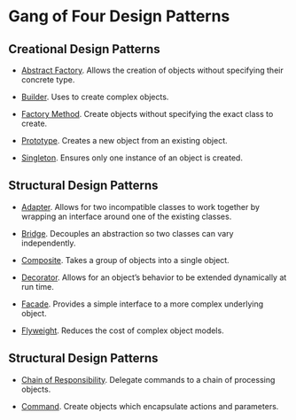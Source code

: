 # Gang of Four Design Patterns

## Creational Design Patterns   

* [Abstract Factory](https://github.com/tvttavares/gof/tree/master/abstract-factory). Allows the creation of objects without specifying their concrete type. 

* [Builder](https://github.com/tvttavares/gof/tree/master/buider). Uses to create complex objects.

* [Factory Method](https://github.com/tvttavares/gof/tree/master/factory-method). Create objects without specifying the exact class to create.

* [Prototype](https://github.com/tvttavares/gof/tree/master/prototype). Creates a new object from an existing object.

* [Singleton](https://github.com/tvttavares/gof/tree/master/singleton). Ensures only one instance of an object is created.

## Structural Design Patterns

* [Adapter](https://github.com/tvttavares/gof/tree/master/adapter). Allows for two incompatible classes to work together by wrapping an interface around one of the existing classes.

* [Bridge](https://github.com/tvttavares/gof/tree/master/bridge). Decouples an abstraction so two classes can vary independently.

* [Composite](https://github.com/tvttavares/gof/tree/master/composite). Takes a group of objects into a single object.

* [Decorator](https://github.com/tvttavares/gof/tree/master/decorator). Allows for an object’s behavior to be extended dynamically at run time.

* [Facade](https://github.com/tvttavares/gof/tree/master/facade). Provides a simple interface to a more complex underlying object.

* [Flyweight](https://github.com/tvttavares/gof/tree/master/flyweight). Reduces the cost of complex object models.

## Structural Design Patterns

* [Chain of Responsibility](https://github.com/tvttavares/gof/tree/master/chain-of-responsibility). Delegate commands to a chain of processing objects.

* [Command](https://github.com/tvttavares/gof/tree/master/command). Create objects which encapsulate actions and parameters.
